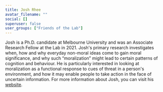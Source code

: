 ```yaml
---
title: Josh Rhee
avatar_filename: ""
social: []
superuser: false
user_groups: ["Friends of the Lab"]
---
```

Josh is a Ph.D. candidate at Melbourne University and was an Associate Research Fellow at the Lab in 2021. Josh's primary research investigates when, how and why everyday non-moral ideas come to gain moral significance, and why such “moralization” might lead to certain patterns of cognition and behaviour. He is particularly interested in looking at moralization as a functional response to cues of threat in a person's environment, and how it may enable people to take action in the face of uncertain information. For more information about Josh, you can visit his [website]("https://joshuajrhee.netlify.app/").

